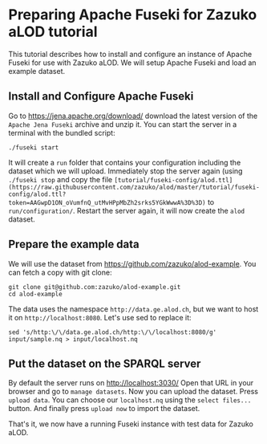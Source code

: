 # Preparing Apache Fuseki for Zazuko aLOD tutorial

This tutorial describes how to install and configure an instance of Apache Fuseki
for use with Zazuko aLOD. We will setup Apache Fuseki and load an example dataset.

## Install and Configure Apache Fuseki

Go to <https://jena.apache.org/download/> download the latest version of the `Apache Jena Fuseki` archive and unzip it.
You can start the server in a terminal with the bundled script:

    ./fuseki start

It will create a `run` folder that contains your configuration including the 
dataset which we will upload. Immediately stop the server again (using `./fuseki stop` and copy the 
file 
`[tutorial/fuseki-config/alod.ttl](https://raw.githubusercontent.com/zazuko/alod/master/tutorial/fuseki-config/alod.ttl?token=AAGwpD1ON_oVumfnQ_utMvHPpMbZh2srks5YGkWwwA%3D%3D)`
 to `run/configuration/`. Restart the server again, it will now create the `alod` dataset.


## Prepare the example data

We will use the dataset from <https://github.com/zazuko/alod-example>.
You can fetch a copy with git clone:

    git clone git@github.com:zazuko/alod-example.git
    cd alod-example

The data uses the namespace `http://data.ge.alod.ch`, but we want to host it on `http://localhost:8080`.
Let's use sed to replace it:

    sed 's/http:\/\/data.ge.alod.ch/http:\/\/localhost:8080/g' input/sample.nq > input/localhost.nq

## Put the dataset on the SPARQL server

By default the server runs on <http://localhost:3030/> Open that URL in your 
browser and go to `manage datasets`. Now you can upload the dataset.
Press `upload data`.
You can choose our `localhost.nq` using the `select files...` button.
And finally press `upload now` to import the dataset.

That's it, we now have a running Fuseki instance with test data for Zazuko aLOD.